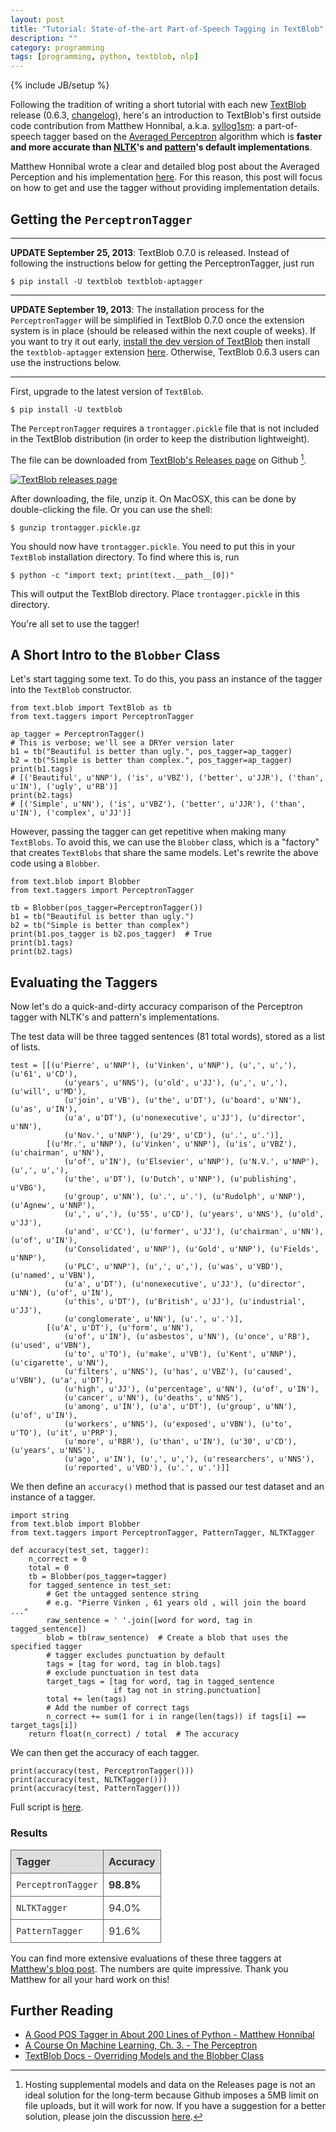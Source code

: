 ```yaml
---
layout: post
title: "Tutorial: State-of-the-art Part-of-Speech Tagging in TextBlob"
description: ""
category: programming
tags: [programming, python, textblob, nlp]
---
```

{% include JB/setup %}

<style media="screen">
    /* Tables*/
table {
  color:#333333;
  border-width: 1px;
  border-color: #666666;
  border-collapse: collapse;
}
table th {
  border-width: 1px;
  padding: 8px;
  border-style: solid;
  border-color: #666666;
  background-color: #dedede;
}
table td {
  border-width: 1px;
  padding: 8px;
  border-style: solid;
  border-color: #666666;
  background-color: #ffffff;
}
</style>

Following the tradition of writing a short tutorial with each new [TextBlob][] release (0.6.3, [changelog](https://textblob.readthedocs.org/en/latest/changelog.html)), here's an introduction to TextBlob's first outside code contribution from Matthew Honnibal, a.k.a. [syllog1sm](https://github.com/syllog1sm): a part-of-speech tagger based on the [Averaged Perceptron][Perceptron] algorithm which is **faster and more accurate than [NLTK](http://nltk.org/)'s and [pattern](http://www.clips.ua.ac.be/pages/pattern-en)'s default implementations**.

Matthew Honnibal wrote a clear and detailed blog post about the Averaged Perception and his implementation [here][PyAP]. For this reason, this post will focus on how to get and use the tagger without providing implementation details.

## Getting the `PerceptronTagger`

-----
**UPDATE September 25, 2013**: TextBlob 0.7.0 is released. Instead of following the instructions below for getting the PerceptronTagger, just run

<pre><code class="bash">$ pip install -U textblob textblob-aptagger</code></pre>

-----

**UPDATE September 19, 2013**: The installation process for the `PerceptronTagger` will be simplified in TextBlob 0.7.0 once the extension system is in place (should be released within the next couple of weeks). If you want to try it out early, [install the dev version of TextBlob](https://textblob.readthedocs.org/en/dev/install.html#get-the-bleeding-edge-version) then install the `textblob-aptagger` extension [here](https://github.com/sloria/textblob-aptagger). Otherwise, TextBlob 0.6.3 users can use the instructions below.

-----

First, upgrade to the latest version of `TextBlob`.

<pre><code class="bash">$ pip install -U textblob</code></pre>

The `PerceptronTagger` requires a `trontagger.pickle` file that is not included in the TextBlob distribution (in order to keep the distribution lightweight).

The file can be downloaded from [TextBlob's Releases page](https://github.com/sloria/TextBlob/releases) on Github [^1].

<a href="https://github.com/sloria/TextBlob/releases"><img src="https://dl.dropboxusercontent.com/u/1693233/blog/releases.png" alt="TextBlob releases page"></a>

After downloading, the file, unzip it. On MacOSX, this can be done by double-clicking the file. Or you can use the shell:

<pre><code class="bash">$ gunzip trontagger.pickle.gz</code></pre>

You should now have `trontagger.pickle`. You need to put this in your `TextBlob` installation directory. To find where this is, run

<pre><code class="bash">$ python -c "import text; print(text.__path__[0])"</code></pre>

This will output the TextBlob directory. Place `trontagger.pickle` in this directory.

You're all set to use the tagger!

## A Short Intro to the `Blobber` Class

Let's start tagging some text. To do this, you pass an instance of the tagger into the `TextBlob` constructor.

<pre><code class="python">from text.blob import TextBlob as tb
from text.taggers import PerceptronTagger

ap_tagger = PerceptronTagger()
# This is verbose; we'll see a DRYer version later
b1 = tb("Beautiful is better than ugly.", pos_tagger=ap_tagger)
b2 = tb("Simple is better than complex.", pos_tagger=ap_tagger)
print(b1.tags)
# [('Beautiful', u'NNP'), ('is', u'VBZ'), ('better', u'JJR'), ('than', u'IN'), ('ugly', u'RB')]
print(b2.tags)
# [('Simple', u'NN'), ('is', u'VBZ'), ('better', u'JJR'), ('than', u'IN'), ('complex', u'JJ')]
</code></pre>

However, passing the tagger can get repetitive when making many `TextBlobs`. To avoid this, we can use the ``Blobber`` class, which is a "factory" that creates `TextBlobs` that share the same models. Let's rewrite the above code using a `Blobber`.

<pre><code class="python">from text.blob import Blobber
from text.taggers import PerceptronTagger

tb = Blobber(pos_tagger=PerceptronTagger())
b1 = tb("Beautiful is better than ugly.")
b2 = tb("Simple is better than complex")
print(b1.pos_tagger is b2.pos_tagger)  # True
print(b1.tags)
print(b2.tags)
</code></pre>

## Evaluating the Taggers

Now let's do a quick-and-dirty accuracy comparison of the Perceptron tagger with NLTK's and pattern's implementations.

The test data will be three tagged sentences (81 total words), stored as a list of lists.

<pre><code class="python">test = [[(u'Pierre', u'NNP'), (u'Vinken', u'NNP'), (u',', u','), (u'61', u'CD'), 
            (u'years', u'NNS'), (u'old', u'JJ'), (u',', u','), (u'will', u'MD'), 
            (u'join', u'VB'), (u'the', u'DT'), (u'board', u'NN'), (u'as', u'IN'), 
            (u'a', u'DT'), (u'nonexecutive', u'JJ'), (u'director', u'NN'), 
            (u'Nov.', u'NNP'), (u'29', u'CD'), (u'.', u'.')], 
        [(u'Mr.', u'NNP'), (u'Vinken', u'NNP'), (u'is', u'VBZ'), (u'chairman', u'NN'), 
            (u'of', u'IN'), (u'Elsevier', u'NNP'), (u'N.V.', u'NNP'), (u',', u','), 
            (u'the', u'DT'), (u'Dutch', u'NNP'), (u'publishing', u'VBG'), 
            (u'group', u'NN'), (u'.', u'.'), (u'Rudolph', u'NNP'), (u'Agnew', u'NNP'), 
            (u',', u','), (u'55', u'CD'), (u'years', u'NNS'), (u'old', u'JJ'), 
            (u'and', u'CC'), (u'former', u'JJ'), (u'chairman', u'NN'), (u'of', u'IN'), 
            (u'Consolidated', u'NNP'), (u'Gold', u'NNP'), (u'Fields', u'NNP'), 
            (u'PLC', u'NNP'), (u',', u','), (u'was', u'VBD'), (u'named', u'VBN'), 
            (u'a', u'DT'), (u'nonexecutive', u'JJ'), (u'director', u'NN'), (u'of', u'IN'), 
            (u'this', u'DT'), (u'British', u'JJ'), (u'industrial', u'JJ'), 
            (u'conglomerate', u'NN'), (u'.', u'.')], 
        [(u'A', u'DT'), (u'form', u'NN'), 
            (u'of', u'IN'), (u'asbestos', u'NN'), (u'once', u'RB'), (u'used', u'VBN'), 
            (u'to', u'TO'), (u'make', u'VB'), (u'Kent', u'NNP'), (u'cigarette', u'NN'), 
            (u'filters', u'NNS'), (u'has', u'VBZ'), (u'caused', u'VBN'), (u'a', u'DT'), 
            (u'high', u'JJ'), (u'percentage', u'NN'), (u'of', u'IN'), 
            (u'cancer', u'NN'), (u'deaths', u'NNS'),
            (u'among', u'IN'), (u'a', u'DT'), (u'group', u'NN'), (u'of', u'IN'), 
            (u'workers', u'NNS'), (u'exposed', u'VBN'), (u'to', u'TO'), (u'it', u'PRP'), 
            (u'more', u'RBR'), (u'than', u'IN'), (u'30', u'CD'), (u'years', u'NNS'), 
            (u'ago', u'IN'), (u',', u','), (u'researchers', u'NNS'), 
            (u'reported', u'VBD'), (u'.', u'.')]]
</code></pre>

We then define an `accuracy()` method that is passed our test dataset and an instance of a tagger.

<pre><code class="python">import string
from text.blob import Blobber
from text.taggers import PerceptronTagger, PatternTagger, NLTKTagger

def accuracy(test_set, tagger):
    n_correct = 0
    total = 0
    tb = Blobber(pos_tagger=tagger)
    for tagged_sentence in test_set:
        # Get the untagged sentence string
        # e.g. "Pierre Vinken , 61 years old , will join the board ..."
        raw_sentence = ' '.join([word for word, tag in tagged_sentence])
        blob = tb(raw_sentence)  # Create a blob that uses the specified tagger
        # tagger excludes punctuation by default
        tags = [tag for word, tag in blob.tags]
        # exclude punctuation in test data
        target_tags = [tag for word, tag in tagged_sentence 
                       if tag not in string.punctuation]
        total += len(tags)
        # Add the number of correct tags
        n_correct += sum(1 for i in range(len(tags)) if tags[i] == target_tags[i])
    return float(n_correct) / total  # The accuracy
</code></pre>

We can then get the accuracy of each tagger.

<pre><code class="python">print(accuracy(test, PerceptronTagger()))
print(accuracy(test, NLTKTagger()))
print(accuracy(test, PatternTagger()))
</code></pre>

Full script is [here](https://gist.github.com/sloria/6576933).

### Results

| Tagger             | Accuracy   |
| :---------         | :--------- |
| `PerceptronTagger` | **98.8%**  |
| `NLTKTagger`       | 94.0%      |
| `PatternTagger`    | 91.6%      |

You can find more extensive evaluations of these three taggers at [Matthew's blog post][PyAP]. The numbers are quite impressive. Thank you Matthew for all your hard work on this!

## Further Reading

* [A Good POS Tagger in About 200 Lines of Python - Matthew Honnibal](http://honnibal.wordpress.com/2013/09/11/a-good-part-of-speechpos-tagger-in-about-200-lines-of-python/)
* [A Course On Machine Learning, Ch. 3. - The Perceptron][Perceptron]
* [TextBlob Docs - Overriding Models and the Blobber Class](https://textblob.readthedocs.org/en/latest/advanced_usage.html)

[^1]: Hosting supplemental models and data on the Releases page is not an ideal solution for the long-term because Github imposes a 5MB limit on file uploads, but it will work for now. If you have a suggestion for a better solution, please join the discussion [here](https://github.com/sloria/TextBlob/issues/20).

[TextBlob]: https://textblob.readthedocs.org/
[PyAP]: http://honnibal.wordpress.com/2013/09/11/a-good-part-of-speechpos-tagger-in-about-200-lines-of-python/
[Perceptron]: http://ciml.info/dl/v0_8/ciml-v0_8-ch03.pdf
